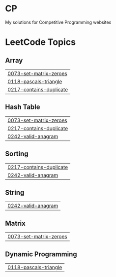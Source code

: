 # CP
 My solutions for Competitive Programming websites

<!---LeetCode Topics Start-->
# LeetCode Topics
## Array
|  |
| ------- |
| [0073-set-matrix-zeroes](https://github.com/bakisama/CP/tree/master/0073-set-matrix-zeroes) |
| [0118-pascals-triangle](https://github.com/bakisama/CP/tree/master/0118-pascals-triangle) |
| [0217-contains-duplicate](https://github.com/bakisama/CP/tree/master/0217-contains-duplicate) |
## Hash Table
|  |
| ------- |
| [0073-set-matrix-zeroes](https://github.com/bakisama/CP/tree/master/0073-set-matrix-zeroes) |
| [0217-contains-duplicate](https://github.com/bakisama/CP/tree/master/0217-contains-duplicate) |
| [0242-valid-anagram](https://github.com/bakisama/CP/tree/master/0242-valid-anagram) |
## Sorting
|  |
| ------- |
| [0217-contains-duplicate](https://github.com/bakisama/CP/tree/master/0217-contains-duplicate) |
| [0242-valid-anagram](https://github.com/bakisama/CP/tree/master/0242-valid-anagram) |
## String
|  |
| ------- |
| [0242-valid-anagram](https://github.com/bakisama/CP/tree/master/0242-valid-anagram) |
## Matrix
|  |
| ------- |
| [0073-set-matrix-zeroes](https://github.com/bakisama/CP/tree/master/0073-set-matrix-zeroes) |
## Dynamic Programming
|  |
| ------- |
| [0118-pascals-triangle](https://github.com/bakisama/CP/tree/master/0118-pascals-triangle) |
<!---LeetCode Topics End-->